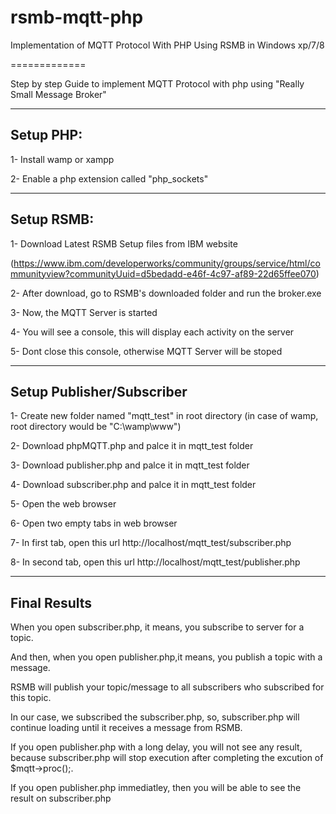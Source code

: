 rsmb-mqtt-php
=============

Implementation of MQTT Protocol With PHP Using RSMB in Windows xp/7/8

=============

Step by step Guide to implement MQTT Protocol with php using "Really Small Message Broker"

------------------
Setup PHP: 
------------------
1- Install wamp or xampp

2- Enable a php extension called "php_sockets"


------------------
Setup RSMB:
------------------

1- Download Latest RSMB Setup files from IBM website  

(https://www.ibm.com/developerworks/community/groups/service/html/communityview?communityUuid=d5bedadd-e46f-4c97-af89-22d65ffee070)

2- After download, go to RSMB's downloaded folder and run the broker.exe

3- Now, the MQTT Server is started

4- You will see a console, this will display each activity on the server

5- Dont close this console, otherwise MQTT Server will be stoped


------------------
Setup Publisher/Subscriber
------------------

1- Create new folder named "mqtt_test" in root directory (in case of wamp, root directory would be "C:\wamp\www\")

2- Download phpMQTT.php and palce it in mqtt_test folder

3- Download publisher.php and palce it in mqtt_test folder

4- Download subscriber.php and palce it in mqtt_test folder

5- Open the web browser

6- Open two empty tabs in web browser

7- In first tab, open this url http://localhost/mqtt_test/subscriber.php

8- In second tab, open this url http://localhost/mqtt_test/publisher.php

------------------
Final Results
------------------

When you open subscriber.php, it means, you subscribe to server for a topic.

And then, when you open publisher.php,it means, you publish a topic with a message.

RSMB will publish your topic/message to all subscribers who subscribed for this topic.

In our case, we subscribed the subscriber.php, so, subscriber.php will continue loading until it receives a message from RSMB.

If you open publisher.php with a long delay, you will not see any result, because subscriber.php will stop execution after completing the excution of $mqtt->proc();.

If you open publisher.php immediatley, then you will be able to see the result on subscriber.php
